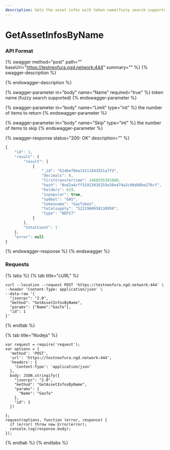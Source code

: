 ```yaml
---
description: Gets the asset infos with token name(fuzzy search supported)
---
```


# GetAssetInfosByName

### API Format

{% swagger method="post" path="" baseUrl="https://testneofura.ngd.network:444" summary="" %}
{% swagger-description %}

{% endswagger-description %}

{% swagger-parameter in="body" name="Name" required="true" %}
token name (fuzzy search supported)
{% endswagger-parameter %}

{% swagger-parameter in="body" name="Limit" type="int" %}
the number of items to return
{% endswagger-parameter %}

{% swagger-parameter in="body" name="Skip" type="int" %}
the number of items to skip
{% endswagger-parameter %}

{% swagger-response status="200: OK" description="" %}
```javascript
{
    "id": 1,
    "result": {
        "result": [
            {
                "_id": "614bef0ea14111843551a7fd",
                "decimals": 8,
                "firsttransfertime": 1468595301000,
                "hash": "0xd2a4cff31913016155e38e474a2c06d08be276cf",
                "holders": 619,
                "ispopular": true,
                "symbol": "GAS",
                "tokenname": "GasToken",
                "totalsupply": "5221960958138950",
                "type": "NEP17"
            }
        ],
        "totalCount": 1
    },
    "error": null
}
```
{% endswagger-response %}
{% endswagger %}

### Requests

{% tabs %}
{% tab title="cURL" %}
```
curl --location --request POST 'https://testneofura.ngd.network:444' \
--header 'Content-Type: application/json' \
--data-raw '{
  "jsonrpc": "2.0",
  "method": "GetAssetInfosByName",
  "params": {"Name":"GasTo"},
  "id": 1
}'
```
{% endtab %}

{% tab title="Nodejs" %}
```
var request = require('request');
var options = {
  'method': 'POST',
  'url': 'https://testneofura.ngd.network:444',
  'headers': {
    'Content-Type': 'application/json'
  },
  body: JSON.stringify({
    "jsonrpc": "2.0",
    "method": "GetAssetInfosByName",
    "params": {
      "Name": "GasTo"
    },
    "id": 1
  })

};
request(options, function (error, response) {
  if (error) throw new Error(error);
  console.log(response.body);
});

```
{% endtab %}
{% endtabs %}
